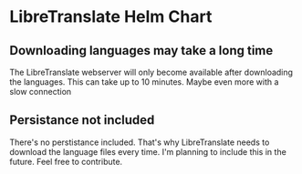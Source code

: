 # LibreTranslate Helm Chart

## Downloading languages may take a long time

The LibreTranslate webserver will only become available after downloading the languages. This can take up to 10 minutes. Maybe even more with a slow connection

## Persistance not included

There's no perstistance included. That's why LibreTranslate needs to download the language files every time.
I'm planning to include this in the future. Feel free to contribute.